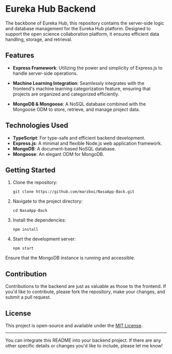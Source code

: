 # Eureka Hub Backend

The backbone of Eureka Hub, this repository contains the server-side logic and database management for the Eureka Hub platform. Designed to support the open science collaboration platform, it ensures efficient data handling, storage, and retrieval.

## Features

- **Express Framework**: Utilizing the power and simplicity of Express.js to handle server-side operations.
  
- **Machine Learning Integration**: Seamlessly integrates with the frontend's machine learning categorization feature, ensuring that projects are organized and categorized efficiently.

- **MongoDB & Mongoose**: A NoSQL database combined with the Mongoose ODM to store, retrieve, and manage project data.

## Technologies Used

- **TypeScript**: For type-safe and efficient backend development.
- **Express.js**: A minimal and flexible Node.js web application framework.
- **MongoDB**: A document-based NoSQL database.
- **Mongoose**: An elegant ODM for MongoDB.

## Getting Started

1. Clone the repository:
   ```
   git clone https://github.com/marzboi/NasaApp-Back.git
   ```

2. Navigate to the project directory:
   ```
   cd NasaApp-Back
   ```

3. Install the dependencies:
   ```
   npm install
   ```

4. Start the development server:
   ```
   npm start
   ```

Ensure that the MongoDB instance is running and accessible.

## Contribution

Contributions to the backend are just as valuable as those to the frontend. If you'd like to contribute, please fork the repository, make your changes, and submit a pull request.

## License

This project is open-source and available under the [MIT License](LICENSE).

---

You can integrate this README into your backend project. If there are any other specific details or changes you'd like to include, please let me know!
